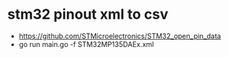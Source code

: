 # stm32 pinout xml to csv
- https://github.com/STMicroelectronics/STM32_open_pin_data
- go run main.go -f STM32MP135DAEx.xml